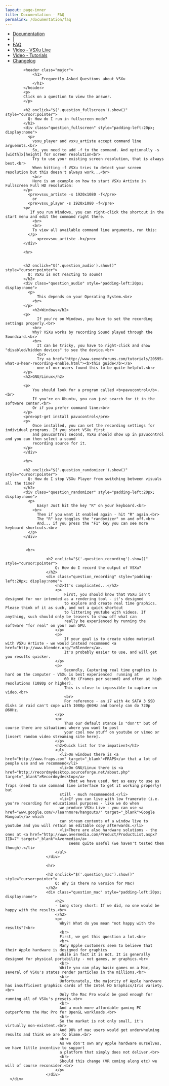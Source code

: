 ```yaml
---
layout: page-inner
title: Documentation - FAQ
permalink: /documentation/faq
---
```

<div id="main" class="alt">
    <section id="one">
        <div class="inner">
            <ul class="actions horizontal">
                <li>
                    <a href="/documentation" class="button">
                        Documentation
                    </a>
                </li>
                <li>|</li>
                <li>
                    <a href="/documentation/faq" class="button special">
                        FAQ
                    </a>
                </li>
                <li>
                    <a href="/documentation/vsxu-live" class="button">
                        Video - VSXu Live
                    </a>
                </li>
                <li>
                    <a href="/documentation/video-tutorials" class="button">
                        Video - Tutorials
                    </a>
                </li>
                <li>
                    <a href="/documentation/changelog" class="button">
                        Changelog
                    </a>
                </li>
            </ul>
            
            <header class="major">
                <h1>
                    Frequently Asked Questions about VSXu
                </h1>
            </header>
            <p>
            Click on a question to view the answer.
            </p>
              
            <h2 onclick="$('.question_fullscreen').show()" style="cursor:pointer">
              Q: How do I run in fullscreen mode?
            </h2>
            <div class="question_fullscreen" style="padding-left:20px; display:none">
              <p>
                vsxu_player and vsxu_artiste accept command line arguemnts.<br>
                So, you need to add -f to the command. And optionally -s [width]x[height] for screen resolution<br>
                Try to use your existing screen resolution, that is always best.<br>
                When hitting -f VSXu tries to detect your screen resolution but this doesn't always work...<br>
                <br>
                Here is an example on how to start VSXu Artiste in Fullscreen Full HD resolution:
            </p>
              <pre>vsxu_artiste -s 1920x1080 -f</pre>
                or
              <pre>vsxu_player -s 1920x1080 -f</pre>
            <p>
               If you run Windows, you can right-click the shortcut in the start menu and edit the command right there.
                <br>
                <br>
                To view all available command line arguments, run this:
              </p>
                  <pre>vsxu_artiste -h</pre>
            </div>
            
            <hr>
            
            
            <h2 onclick="$('.question_audio').show()" style="cursor:pointer">
              Q: VSXu is not reacting to sound!
            </h2>
            <div class="question_audio" style="padding-left:20px; display:none">
              <p>
                  This depends on your Operating System.<br>
                <br>
            </p>
                <h2>Windows</h2>
            <p>
                  If you're on Windows, you have to set the recording settings properly.<br>
                <br>
                Why? VSXu works by recording Sound played through the Soundcard.<br>
                <br>
                  It can be tricky, you have to right-click and show "disabled/hidden devices" to see the device.<br>
                  <br>
                  Try <a href="http://www.sevenforums.com/tutorials/20595-what-u-hear-recording-enable.html"><b>this guide</b></a>
                - one of our users found this to be quite helpful.<br>
            </p>
            <h2>GNU/Linux</h2>
            
            <p>
                You should look for a program called <b>pavucontrol</b>.<br>
                If you're on Ubuntu, you can just search for it in the software center.<br>
                Or if you prefer command line:<br>
            </p>
            <pre>apt-get install pavucontrol</pre>
            <p>
                Once installed, you can set the recording settings for individual programs. If you start VSXu first
                and pavucontrol second, VSXu should show up in pavucontrol and you can then select a sound
                recording source for it.
            </p>
            </div>
            
            <hr>
            
            <h2 onclick="$('.question_randomizer').show()" style="cursor:pointer">
              Q: How do I stop VSXu Player from switching between visuals all the time?
            </h2>
            <div class="question_randomizer" style="padding-left:20px; display:none">
              <p>
                  Easy! Just hit the key "R" on your keyboard.<br>
                <br>
                  Then if you want it enabled again - hit "R" again.<br>
                  The "R" key toggles the "randomizer" on and off.<br>
                  And... if you press the "F1" key you can see more keyboard shortcuts.<br>
              </p>
            </div>
              
              
             <hr>
              
                      <h2 onclick="$('.question_recording').show()" style="cursor:pointer">
                          Q: How do I record the output of VSXu?
                      </h2>
                      <div class="question_recording" style="padding-left:20px; display:none">
                          <h2>It's complicated...</h2>
                          <p>
                              First, you should know that VSXu isn't designed for nor intended as a rendering tool - it's designed
                              to explore and create real time graphics. Please think of it as such, and not a quick shortcut
                              to littering youtube with videos. If anything, such should only be teasers to show off what can
                              really be experienced by running the software "for real" on your own GPU.
                          </p>
                          <p>
                              If your goal is to create video material with VSXu Artiste - we would instead recommend <a href="http://www.blender.org/">Blender</a>.
                              It's probably easier to use, and will get you results quicker.
                          </p>
                          <p>
                              Secondly, Capturing real time graphics is hard on the computer - VSXu is best experienced  running at
                              60 Hz (Frames per second) and often at high resolutions (1080p or higher).
                              This is close to impossible to capture on video.<br>
                              <br>
                              For reference - an i7 with 4x SATA 3 SSD disks in raid can't cope with 1080p @60Hz and barely can do 720p @60Hz.
                          </p>
                          <p>
                              Thus our default stance is "don't" but of course there are situations where you want to post
                              your cool new stuff on youtube or vimeo or [insert random video streaming site here].
                          </p>
                          <h2>Quick list for the impatient</h2>
                          <ul>
                            <li>On windows there is <a href="http://www.fraps.com" target="_blank">FRAPS</a> that a lot of people use and we recommend</li>
                            <li>On GNU/Linux there is <a href="http://recordmydesktop.sourceforge.net/about.php" target="_blank">Recordmydesktop</a>
                                that we have used. Not as easy to use as fraps (need to use command line interface to get it working properly) but
                            still - much recommended.</li>
                            <li>If you can live with low framerate (i.e. you're recording for educational purposes - like we do when
                            we produce VSXu Live - you can use <a href="www.google.com/+/learnmore/hangouts/" target="_blank">Google Hangout</a> which
                            can stream contents of a window live to youtube and you will retain an editable copy afterwards.</li>
                            <li>There are also hardware solutions - the ones at <a href="http://www.avermedia.com/Product/ProductList.aspx?IID=7" target="_blank">Avermedia</a>
                                seems quite useful (we haven't tested them though).</li>
                          </ul>
                      </div>
              
                      <hr>
              
                      <h2 onclick="$('.question_mac').show()" style="cursor:pointer">
                          Q: Why is there no version for Mac?
                      </h2>
                      <div class="question_mac" style="padding-left:20px; display:none">
                          <h2>
                          - Long story short: If we did, no one would be happy with the results.<br>
                          </h2>
                          <p>
                            Why?! What do you mean "not happy with the results"?<br>
                            <br>
                            First, we get this question a lot.<br>
                            <br>
                            Many Apple customers seem to believe that their Apple hardware is designed for graphics 
                            while in fact it is not. It is generally designed for physical portability - not games, or graphics.<br>
                            <br>
                            While you can play basic games on a Mac, several of VSXu's states render particles in the millions.<br>
                            <br>
                            Unfortunately, the majority of Apple hardware has insufficient graphics cards of the Intel HD Graphics/Iris variety.<br>
                            Only the Mac Pro would be good enough for running all of VSXu's presets.<br>
                            <br>
                            And a much more affordable gaming PC outperforms the Mac Pro for OpenGL workloads.<br>
                            <br>
                            So the market is not only small, it's virtually non-existent.<br>
                            And 90% of mac users would get underwhelming results and think we are to blame.<br>
                            <br>
                            As we don't own any Apple hardware ourselves, we have little incentive to support
                            a platform that simply does not deliver.<br>
                            <br>
                            Should this change (VR coming along etc) we will of course reconsider.<br>
                          </p>
                      </div>
      </div>
  </section>
</div>
